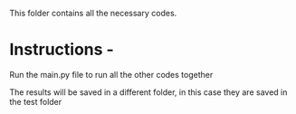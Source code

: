 This folder contains all the necessary codes.

# Instructions - 

Run the main.py file to run all the other codes together

The results will be saved in a different folder, in this case they are saved in the test folder
